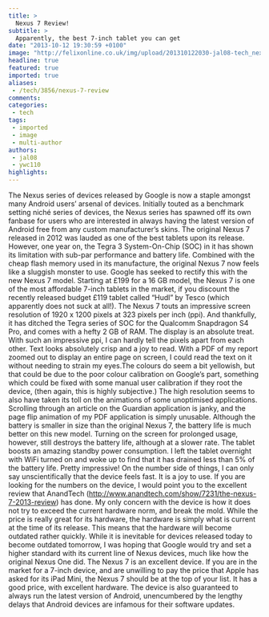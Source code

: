 ```yaml
---
title: >
  Nexus 7 Review!
subtitle: >
  Apparently, the best 7-inch tablet you can get
date: "2013-10-12 19:30:59 +0100"
image: "http://felixonline.co.uk/img/upload/201310122030-jal08-tech_nexus-review.jpg"
headline: true
featured: true
imported: true
aliases:
 - /tech/3856/nexus-7-review
comments:
categories:
 - tech
tags:
 - imported
 - image
 - multi-author
authors:
 - jal08
 - ywc110
highlights:
---
```


The Nexus series of devices released by Google is now a staple amongst many Android users’ arsenal of devices. Initially touted as a benchmark setting niché series of devices, the Nexus series has spawned off its own fanbase for users who are interested in always having the latest version of Android free from any custom manufacturer’s skins. The original Nexus 7 released in 2012 was lauded as one of the best tablets upon its release. However, one year on, the Tegra 3 System-On-Chip (SOC) in it has shown its limitation with sub-par performance and battery life. Combined with the cheap flash memory used in its manufacture, the original Nexus 7 now feels like a sluggish monster to use. Google has seeked to rectify this with the new Nexus 7 model. Starting at £199 for a 16 GB model, the Nexus 7 is one of the most affordable 7-inch tablets in the market, if you discount the recently released budget £119 tablet called “Hudl” by Tesco (which apparently does not suck at all!). The Nexus 7 touts an impressive screen resolution of 1920 x 1200 pixels at 323 pixels per inch (ppi). And thankfully, it has ditched the Tegra series of SOC for the Qualcomm Snapdragon S4 Pro, and comes with a hefty 2 GB of RAM. The display is an absolute treat. With such an impressive ppi, I can hardly tell the pixels apart from each other. Text looks absolutely crisp and a joy to read. With a PDF of my report zoomed out to display an entire page on screen, I could read the text on it without needing to strain my eyes.The colours do seem a bit yellowish, but that could be due to the poor colour calibration on Google’s part, something which could be fixed with some manual user calibration if they root the device, (then again, this is highly subjective.) The high resolution seems to also have taken its toll on the animations of some unoptimised applications. Scrolling through an article on the Guardian application is janky, and the page flip animation of my PDF application is simply unusable. Although the battery is smaller in size than the original Nexus 7, the battery life is much better on this new model. Turning on the screen for prolonged usage, however, still destroys the battery life, although at a slower rate. The tablet boosts an amazing standby power consumption. I left the tablet overnight with WiFi turned on and woke up to find that it has drained less than 5% of the battery life. Pretty impressive! On the number side of things, I can only say unscientifically that the device feels fast. It is a joy to use. If you are looking for the numbers on the device, I would point you to the excellent review that AnandTech (http://www.anandtech.com/show/7231/the-nexus-7-2013-review) has done. My only concern with the device is how it does not try to exceed the current hardware norm, and break the mold. While the price is really great for its hardware, the hardware is simply what is current at the time of its release. This means that the hardware will become outdated rather quickly. While it is inevitable for devices released today to become outdated tomorrow, I was hoping that Google would try and set a higher standard with its current line of Nexus devices, much like how the original Nexus One did. The Nexus 7 is an excellent device. If you are in the market for a 7-inch device, and are unwilling to pay the price that Apple has asked for its iPad Mini, the Nexus 7 should be at the top of your list. It has a good price, with excellent hardware. The device is also guaranteed to always run the latest version of Android, unencumbered by the lengthy delays that Android devices are infamous for their software updates.
